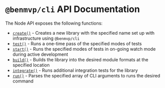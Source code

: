 # `@benmvp/cli` API Documentation

The Node API exposes the following functions:

- [`create()`](create.md) - Creates a new library with the specified name set up with infrastructure using `@benmvp/cli`
- [`test()`](test.md) - Runs a one-time pass of the specified modes of tests
- [`start()`](start.md) - Runs the specified modes of tests in on-going watch mode during active development
- [`build()`](build.md) - Builds the library into the desired module formats at the specified location
- [`integrate()`](integrate.md) - Runs additional integration tests for the library
- [`run()`](run.md) - Parses the specified array of CLI arguments to runs the desired command
